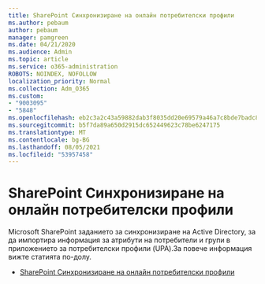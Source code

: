 ```yaml
---
title: SharePoint Синхронизиране на онлайн потребителски профили
ms.author: pebaum
author: pebaum
manager: pamgreen
ms.date: 04/21/2020
ms.audience: Admin
ms.topic: article
ms.service: o365-administration
ROBOTS: NOINDEX, NOFOLLOW
localization_priority: Normal
ms.collection: Adm_O365
ms.custom:
- "9003095"
- "5848"
ms.openlocfilehash: eb2c3a2c43a59882dab3f8035dd20e69579a46a7c8bde7badc80310a1ab57f6e
ms.sourcegitcommit: b5f7da89a650d2915dc652449623c78be6247175
ms.translationtype: MT
ms.contentlocale: bg-BG
ms.lasthandoff: 08/05/2021
ms.locfileid: "53957458"
---
```

# <a name="sharepoint-online-user-profile-synchronization"></a>SharePoint Синхронизиране на онлайн потребителски профили

Microsoft SharePoint заданието за синхронизиране на Active Directory, за да импортира информация за атрибути на потребители и групи в приложението за потребителски профили (UPA).За повече информация вижте статията по-долу.

- [SharePoint Синхронизиране на онлайн потребителски профили](https://docs.microsoft.com/sharepoint/user-profile-sync)
